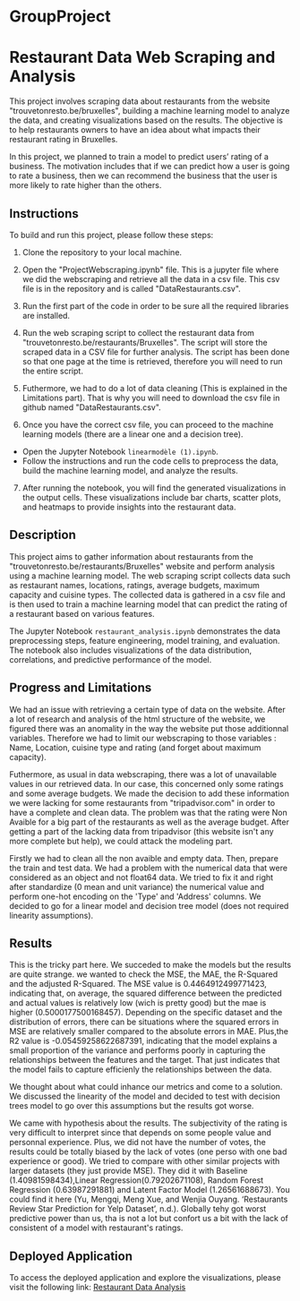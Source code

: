 # GroupProject
# Restaurant Data Web Scraping and Analysis

This project involves scraping data about restaurants from the website "trouvetonresto.be/bruxelles", building a machine learning model to analyze the data, and creating visualizations based on the results. The objective is to help restaurants owners to have an idea about what impacts their restaurant rating in Bruxelles. 

In this project, we planned to train a model to predict users’ rating of a business. The motivation includes that if we can predict how a user is going to rate a business, then we can recommend the business that the user is more likely to rate higher than the others.

## Instructions

To build and run this project, please follow these steps:

1. Clone the repository to your local machine.

2. Open the "ProjectWebscraping.ipynb" file. This is a jupyter file where we did the webscraping and retrieve all the data in a csv file. This csv file is in the repository and is called "DataRestaurants.csv". 

3. Run the first part of the code in order to be sure all the required libraries are installed. 

4. Run the web scraping script to collect the restaurant data from "trouvetonresto.be/restaurants/Bruxelles". The script will store the scraped data in a CSV file for further analysis. The script has been done so that one page at the time is retrieved, therefore you will need to run the entire script. 

5. Futhermore, we had to do a lot of data cleaning (This is explained in the Limitations part). That is why you will need to download the csv file in github named "DataRestaurants.csv".

6. Once you have the correct csv file, you can proceed to the machine learning models (there are a linear one and a decision tree).

- Open the Jupyter Notebook `linearmodèle (1).ipynb`.
- Follow the instructions and run the code cells to preprocess the data, build the machine learning model, and analyze the results.

7. After running the notebook, you will find the generated visualizations in the output cells. These visualizations include bar charts, scatter plots, and heatmaps to provide insights into the restaurant data.

## Description

This project aims to gather information about restaurants from the "trouvetonresto.be/restaurants/Bruxelles" website and perform analysis using a machine learning model. The web scraping script collects data such as restaurant names, locations, ratings, average budgets, maximum capacity and cuisine types. The collected data is gathered in a csv file and is then used to train a machine learning model that can predict the rating of a restaurant based on various features. 

The Jupyter Notebook `restaurant_analysis.ipynb` demonstrates the data preprocessing steps, feature engineering, model training, and evaluation. The notebook also includes visualizations of the data distribution, correlations, and predictive performance of the model.


## Progress and Limitations

We had an issue with retrieving a certain type of data on the website. After a lot of research and analysis of the html structure of the website, we figured there was an anomality in the way the website put those additionnal variables. Therefore we had to limit our webscraping to those variables : Name, Location, cuisine type and rating (and forget about maximum capacity). 

Futhermore, as usual in data webscraping, there was a lot of unavailable values in our retrieved data. In our case, this concerned only some ratings and some average budgets. We made the decision to add these information we were lacking for some restaurants from "tripadvisor.com" in order to have a complete and clean data. The problem was that the rating were Non Avaible for a big part of the restaurants as well as the average budget. After getting a part of the lacking data from tripadvisor (this website isn't any more complete but help), we could attack the modeling part. 

Firstly we had to clean all the non avaible and empty data. Then, prepare the train and test data. We had a problem with the numerical data that were considered as an object and not float64 data. We tried to fix it and right after standardize (0 mean and unit variance) the numerical value and perform one-hot encoding on the 'Type' and 'Address' columns. We decided to go for a linear model and decision tree model (does not required linearity assumptions).


## Results

This is the tricky part here. We succeded to make the models but the results are quite strange. we wanted to check the MSE, the MAE, the R-Squared and the adjusted R-Squared. The MSE value is 0.4464912499771423, indicating that, on average, the squared difference between the predicted and actual values is relatively low (wich is pretty good) but the mae is higher (0.5000177500168457). Depending on the specific dataset and the distribution of errors, there can be situations where the squared errors in MSE are relatively smaller compared to the absolute errors in MAE. Plus,the R2 value is -0.05459258622687391, indicating that the model explains a small proportion of the variance and performs poorly in capturing the relationships between the features and the target. That just indicates that the model fails to capture efficienly the relationships between the data. 

We thought about what could inhance our metrics and come to a solution. We discussed the linearity of the model and decided to test with decision trees model to go over this assumptions but the results got worse. 

We came with hypothesis about the results. The subjectivity of the rating is very difficult to interpret since that depends on some people value and personnal experience. Plus, we did not have the number of votes, the results could be totally biased by the lack of votes (one perso with one bad experience or good).
We tried to compare with other similar projects with larger datasets (they just provide MSE). They did it with Baseline (1.40981598434),Linear Regression(0.79202671108), Random Forest Regression (0.63987291881) and Latent Factor Model (1.26561688673). You could find it here (Yu, Mengqi, Meng Xue, and Wenjia Ouyang. ‘Restaurants Review Star Prediction for Yelp Dataset’, n.d.). Globally tehy got worst predictive power than us, tha is not a lot but confort us a bit with the lack of consistent of a model with restaurant's ratings.


## Deployed Application

To access the deployed application and explore the visualizations, please visit the following link: [Restaurant Data Analysis](https://example.com)
